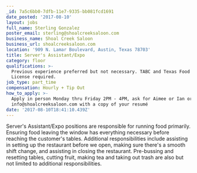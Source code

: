 ```yaml
---
_id: 7a5c6bb0-7dfb-11e7-9335-bb081fcd1691
date_posted: '2017-08-10'
layout: jobs
full_name: Sterling Gonzalez
poster_email: sterling@shoalcreeksaloon.com
business_name: Shoal Creek Saloon
business_url: shoalcreeksaloon.com
location: '909 N. Lamar Boulevard, Austin, Texas 78703'
title: Server's Assistant/Expo
category: floor
qualifications: >-
  Previous experience preferred but not necessary. TABC and Texas Food Handler's
  License required.
job_type: part_time
compensation: Hourly + Tip Out
how_to_apply: >-
  Apply in person Monday thru Friday 2PM - 4PM, ask for Aimee or Ian or email
  info@shoalcreeksaloon.com with a copy of your resumé
date: '2017-08-10T18:41:10.439Z'
---
```

Server's Assistant/Expo positions are responsible for running food primarily. Ensuring food leaving the window has everything necessary before reaching the customer's tables. Additional responsibilities include assisting in setting up the restaurant before we open, making sure there's a smooth shift change, and assisting in closing the restaurant. Pre-bussing and resetting tables, cutting fruit, making tea and taking out trash are also but not limited to additional responsibilities.

